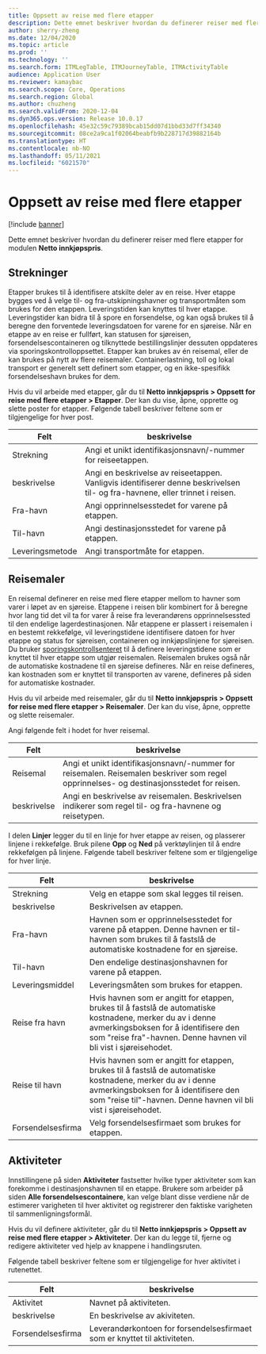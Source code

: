 ```yaml
---
title: Oppsett av reise med flere etapper
description: Dette emnet beskriver hvordan du definerer reiser med flere etapper for modulen Netto innkjøpspris.
author: sherry-zheng
ms.date: 12/04/2020
ms.topic: article
ms.prod: ''
ms.technology: ''
ms.search.form: ITMLegTable, ITMJourneyTable, ITMActivityTable
audience: Application User
ms.reviewer: kamaybac
ms.search.scope: Core, Operations
ms.search.region: Global
ms.author: chuzheng
ms.search.validFrom: 2020-12-04
ms.dyn365.ops.version: Release 10.0.17
ms.openlocfilehash: 45e32c59c79389bcab15dd07d1bbd33d7ff34340
ms.sourcegitcommit: 08ce2a9ca1f02064beabfb9b228717d39882164b
ms.translationtype: HT
ms.contentlocale: nb-NO
ms.lasthandoff: 05/11/2021
ms.locfileid: "6021570"
---
```

# <a name="multi-leg-journey-setup"></a>Oppsett av reise med flere etapper

[!include [banner](../../includes/banner.md)]

Dette emnet beskriver hvordan du definerer reiser med flere etapper for modulen **Netto innkjøpspris**.

## <a name="legs"></a>Strekninger

Etapper brukes til å identifisere atskilte deler av en reise. Hver etappe bygges ved å velge til- og fra-utskipningshavner og transportmåten som brukes for den etappen. Leveringstiden kan knyttes til hver etappe. Leveringstider kan bidra til å spore en forsendelse, og kan også brukes til å beregne den forventede leveringsdatoen for varene for en sjøreise. Når en etappe av en reise er fullført, kan statusen for sjøreisen, forsendelsescontaineren og tilknyttede bestillingslinjer dessuten oppdateres via sporingskontrolloppsettet. Etapper kan brukes av én reisemal, eller de kan brukes på nytt av flere reisemaler. Containerlastning, toll og lokal transport er generelt sett definert som etapper, og en ikke-spesifikk forsendelseshavn brukes for dem.

Hvis du vil arbeide med etapper, går du til **Netto innkjøpspris \> Oppsett for reise med flere etapper \> Etapper**. Der kan du vise, åpne, opprette og slette poster for etapper. Følgende tabell beskriver feltene som er tilgjengelige for hver post.

| Felt | beskrivelse |
|---|---|
| Strekning | Angi et unikt identifikasjonsnavn/-nummer for reiseetappen. |
| beskrivelse | Angi en beskrivelse av reiseetappen. Vanligvis identifiserer denne beskrivelsen til- og fra-havnene, eller trinnet i reisen. |
| Fra-havn | Angi opprinnelsesstedet for varene på etappen. |
| Til-havn | Angi destinasjonsstedet for varene på etappen. |
| Leveringsmetode | Angi transportmåte for etappen. |

## <a name="journey-templates"></a>Reisemaler

En reisemal definerer en reise med flere etapper mellom to havner som varer i løpet av en sjøreise. Etappene i reisen blir kombinert for å beregne hvor lang tid det vil ta for varer å reise fra leverandørens opprinnelsessted til den endelige lagerdestinasjonen. Når etappene er plassert i reisemalen i en bestemt rekkefølge, vil leveringstidene identifisere datoen for hver etappe og status for sjøreisen, containeren og innkjøpslinjene for sjøreisen. Du bruker [sporingskontrollsenteret](delivery-information-setup.md) til å definere leveringstidene som er knyttet til hver etappe som utgjør reisemalen. Reisemalen brukes også når de automatiske kostnadene til en sjøreise defineres. Når en reise defineres, kan kostnaden som er knyttet til transporten av varene, defineres på siden for automatiske kostnader.

Hvis du vil arbeide med reisemaler, går du til **Netto innkjøpspris \> Oppsett for reise med flere etapper \> Reisemaler**. Der kan du vise, åpne, opprette og slette reisemaler.

Angi følgende felt i hodet for hver reisemal.

| Felt | beskrivelse |
|---|---|
| Reisemal | Angi et unikt identifikasjonsnavn/-nummer for reisemalen. Reisemalen beskriver som regel opprinnelses- og destinasjonsstedet for reisen. |
| beskrivelse | Angi en beskrivelse av reisemalen. Beskrivelsen indikerer som regel til- og fra-havnene og reisetypen. |

I delen **Linjer** legger du til en linje for hver etappe av reisen, og plasserer linjene i rekkefølge. Bruk pilene **Opp** og **Ned** på verktøylinjen til å endre rekkefølgen på linjene. Følgende tabell beskriver feltene som er tilgjengelige for hver linje.

| Felt | beskrivelse |
|---|---|
| Strekning | Velg en etappe som skal legges til reisen. |
| beskrivelse | Beskrivelsen av etappen. |
| Fra-havn | Havnen som er opprinnelsesstedet for varene på etappen. Denne havnen er til-havnen som brukes til å fastslå de automatiske kostnadene for en sjøreise. |
| Til-havn | Den endelige destinasjonshavnen for varene på etappen. |
| Leveringsmiddel | Leveringsmåten som brukes for etappen. |
| Reise fra havn | Hvis havnen som er angitt for etappen, brukes til å fastslå de automatiske kostnadene, merker du av i denne avmerkingsboksen for å identifisere den som "reise fra"-havnen. Denne havnen vil bli vist i sjøreisehodet. |
| Reise til havn | Hvis havnen som er angitt for etappen, brukes til å fastslå de automatiske kostnadene, merker du av i denne avmerkingsboksen for å identifisere den som "reise til"-havnen. Denne havnen vil bli vist i sjøreisehodet. |
| Forsendelsesfirma | Velg forsendelsesfirmaet som brukes for etappen. |

## <a name="activities"></a>Aktiviteter

Innstillingene på siden **Aktiviteter** fastsetter hvilke typer aktiviteter som kan forekomme i destinasjonshavnen til en etappe. Brukere som arbeider på siden **Alle forsendelsescontainere**, kan velge blant disse verdiene når de estimerer varigheten til hver aktivitet og registrerer den faktiske varigheten til sammenligningsformål.

Hvis du vil definere aktiviteter, går du til **Netto innkjøpspris \> Oppsett av reise med flere etapper \> Aktiviteter**. Der kan du legge til, fjerne og redigere aktiviteter ved hjelp av knappene i handlingsruten.

Følgende tabell beskriver feltene som er tilgjengelige for hver aktivitet i rutenettet.

| Felt | beskrivelse |
|---|---|
| Aktivitet | Navnet på aktiviteten. |
| beskrivelse | En beskrivelse av akiviteten. |
| Forsendelsesfirma | Leverandørkontoen for forsendelsesfirmaet som er knyttet til aktiviteten. |
